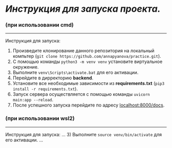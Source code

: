 <h1><i>Инструкция для запуска проекта.</i></h1>

### (при использовании cmd)
---
Инструкция для запуска:
1) Произведите клонирование данного репозитория на локальный компьтер (`git clone https://github.com/annapyanova/practice.git`).
2) С помощью команды `python3 -m venv venv` установите виртуальное окружение.
3) Выполните `venv\Scripts\activate.bat` для его активации.
4) Перейдите в дирректорию **backend**.
5) Установите все необходимые зависимости из **requirements.txt** (`pip3 install -r requirements.txt`).
6) Запуск сервера осуществляется с помощью команды `uvicorn main:app --reload`.
7) После успешного запуска перейдите по адресу [localhost:8000/docs](http://localhost:8000/docs).

### (при использовании wsl2)
---
Инструкция для запуска:
...
3) Выполните `source venv/bin/activate` для его активации.
...

